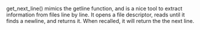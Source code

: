 get_next_line() mimics the getline function, and is a nice tool to extract information from files line by line.
It opens a file descriptor, reads until it finds a newline, and returns it.
When recalled, it will return the the next line.
